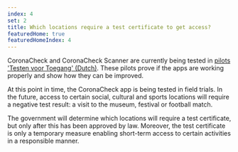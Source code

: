 ```yaml
---
index: 4
set: 2
title: Which locations require a test certificate to get access?
featuredHome: true
featuredHomeIndex: 4
---
```

CoronaCheck and CoronaCheck Scanner are currently being tested in <a href='https://www.rijksoverheid.nl/onderwerpen/coronavirus-covid-19/algemene-coronaregels/cijfers-en-onderzoeken-over-het-coronavirus/pilot-toegangsbewijzen' target='_blank' hreflang="nl" rel='noopener noreferrer'>pilots 'Testen voor Toegang' (Dutch)</a>. These pilots prove if the apps are working properly and show how they can be improved.

At this point in time, the CoronaCheck app is being tested in field trials. In the future, access to certain social, cultural and sports locations will require a negative test result: a visit to the museum, festival or football match.
 
The government will determine which locations will require a test certificate, but only after this has been approved by law. Moreover, the test certificate is only a temporary measure enabling short-term access to certain activities in a responsible manner. 
